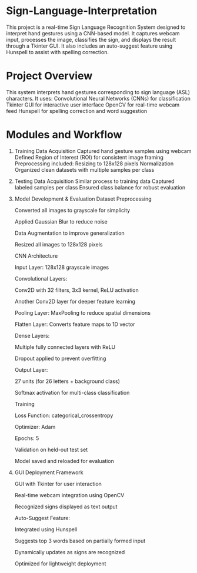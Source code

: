 # Sign-Language-Interpretation
This project is a real-time Sign Language Recognition System designed to interpret hand gestures using a CNN-based model. It captures webcam input, processes the image, classifies the sign, and displays the result through a Tkinter GUI. It also includes an auto-suggest feature using Hunspell to assist with spelling correction.

# Project Overview

This system interprets hand gestures corresponding to sign language (ASL) characters. It uses:
    Convolutional Neural Networks (CNNs) for classification
    Tkinter GUI for interactive user interface
    OpenCV for real-time webcam feed
    Hunspell for spelling correction and word suggestion
# Modules and Workflow
1. Training Data Acquisition
     Captured hand gesture samples using webcam
     Defined Region of Interest (ROI) for consistent image framing
     Preprocessing included:
      Resizing to 128x128 pixels
      Normalization
     Organized clean datasets with multiple samples per class

2. Testing Data Acquisition
     Similar process to training data
     Captured labeled samples per class
     Ensured class balance for robust evaluation
   
3. Model Development & Evaluation
   Dataset Preprocessing
   
     Converted all images to grayscale for simplicity

     Applied Gaussian Blur to reduce noise

     Data Augmentation to improve generalization

     Resized all images to 128x128 pixels
   

   CNN Architecture

     Input Layer: 128x128 grayscale images
   

     Convolutional Layers:

      Conv2D with 32 filters, 3x3 kernel, ReLU activation

      Another Conv2D layer for deeper feature learning

     Pooling Layer: MaxPooling to reduce spatial dimensions

     Flatten Layer: Converts feature maps to 1D vector
   

     Dense Layers:

      Multiple fully connected layers with ReLU

      Dropout applied to prevent overfitting
   

     Output Layer:

      27 units (for 26 letters + background class)

      Softmax activation for multi-class classification
   

   Training

     Loss Function: categorical_crossentropy

     Optimizer: Adam

     Epochs: 5

     Validation on held-out test set

     Model saved and reloaded for evaluation

5. GUI Deployment Framework

     GUI with Tkinter for user interaction

     Real-time webcam integration using OpenCV

     Recognized signs displayed as text output

     Auto-Suggest Feature:

     Integrated using Hunspell

     Suggests top 3 words based on partially formed input

     Dynamically updates as signs are recognized

     Optimized for lightweight deployment

